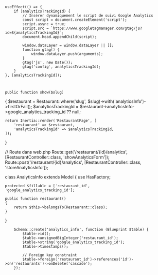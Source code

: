     useEffect(() => {
        if (analyticsTrackingId) {
            // Insérer dynamiquement le script de suivi Google Analytics
            const script = document.createElement('script');
            script.async = true;
            script.src = `https://www.googletagmanager.com/gtag/js?id=${analyticsTrackingId}`;
            document.head.appendChild(script);

            window.dataLayer = window.dataLayer || [];
            function gtag() {
                window.dataLayer.push(arguments);
            }
            gtag('js', new Date());
            gtag('config', analyticsTrackingId);
        }
    }, [analyticsTrackingId]);



    public function show($slug)
{
    $restaurant = Restaurant::where('slug', $slug)->with('analyticsInfo')->firstOrFail();
    $analyticsTrackingId = $restaurant->analyticsInfo->google_analytics_tracking_id ?? null;

    return Inertia::render('RestaurantPage', [
        'restaurant' => $restaurant,
        'analyticsTrackingId' => $analyticsTrackingId,
    ]);
}


// Route dans web.php
Route::get('/restaurant/{id}/analytics', [RestaurantController::class, 'showAnalyticsForm']);
Route::post('/restaurant/{id}/analytics', [RestaurantController::class, 'storeAnalyticsInfo']);


class AnalyticsInfo extends Model
{
    use HasFactory;

    protected $fillable = ['restaurant_id', 'google_analytics_tracking_id'];

    public function restaurant()
    {
        return $this->belongsTo(Restaurant::class);
    }
}

        Schema::create('analytics_info', function (Blueprint $table) {
            $table->id();
            $table->unsignedBigInteger('restaurant_id');
            $table->string('google_analytics_tracking_id');
            $table->timestamps();

            // Foreign key constraint
            $table->foreign('restaurant_id')->references('id')->on('restaurants')->onDelete('cascade');
        });